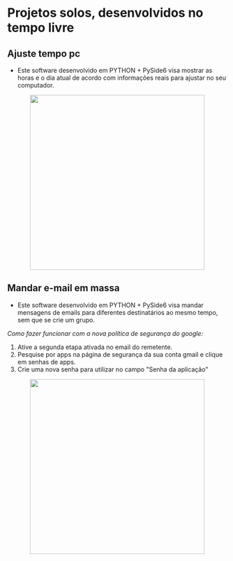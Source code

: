 # Projetos solos, desenvolvidos no tempo livre

## Ajuste tempo pc

- Este software desenvolvido em PYTHON + PySide6 visa mostrar as horas e o dia atual de acordo com informações reais para ajustar no seu computador.
<div style="text-align: center;">
  <img src="https://github.com/user-attachments/assets/71d8d0c9-1ed2-4b2a-98f2-4146ee750537" width="400" />
</div>

## Mandar e-mail em massa

- Este software desenvolvido em PYTHON + PySide6 visa mandar mensagens de emails para diferentes destinatários ao mesmo tempo, sem que se crie um grupo.
  
*Como fazer funcionar com a nova política de segurança do google:*
1. Ative a segunda etapa ativada no email do remetente.
2. Pesquise por apps na página de segurança da sua conta gmail e clique em senhas de apps.
3. Crie uma nova senha para utilizar no campo "Senha da aplicação"

<div style="text-align: center;">
  <img src="https://github.com/user-attachments/assets/122470db-e6f9-4cdc-bc81-c3c0a49d8f2c" width="400" />
</div>
